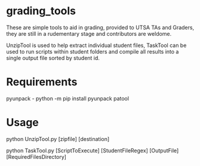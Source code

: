 # grading_tools

These are simple tools to aid in grading, provided to UTSA TAs and Graders, they are still in a rudementary stage and contributors are weldome.

UnzipTool is used to help extract individual student files, TaskTool can be used to run scripts within student folders and compile all results into a single output file sorted by student id.

# Requirements

  pyunpack - python -m pip install pyunpack patool

# Usage
 
  python UnzipTool.py [zipfile] [destination]

  python TaskTool.py [ScriptToExecute] [StudentFileRegex] [OutputFile] [RequiredFilesDirectory]
  
  
